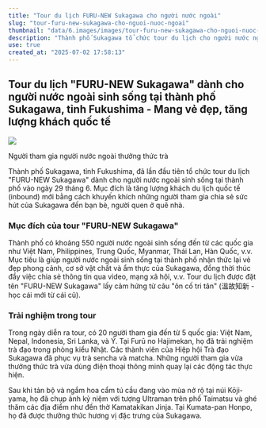 ```yaml
---
title: "Tour du lịch FURU-NEW Sukagawa cho người nước ngoài"
slug: "tour-furu-new-sukagawa-cho-nguoi-nuoc-ngoai"
thumbnail: "data/6.images/images/tour-furu-new-sukagawa-cho-nguoi-nuoc-ngoai.webp"
description: "Thành phố Sukagawa tổ chức tour du lịch cho người nước ngoài sinh sống tại đây nhằm quảng bá và tăng lượng khách du lịch quốc tế."
use: true
created_at: "2025-07-02 17:58:13"
---
```


## Tour du lịch "FURU-NEW Sukagawa" dành cho người nước ngoài sinh sống tại thành phố Sukagawa, tỉnh Fukushima - Mang vẻ đẹp, tăng lượng khách quốc tế

![](/images/20250702-00000013-fminpo-000-1-view.webp)

Người tham gia người nước ngoài thưởng thức trà

Thành phố Sukagawa, tỉnh Fukushima, đã lần đầu tiên tổ chức tour du lịch "FURU-NEW Sukagawa" dành cho người nước ngoài sinh sống tại thành phố vào ngày 29 tháng 6. Mục đích là tăng lượng khách du lịch quốc tế (inbound) mới bằng cách khuyến khích những người tham gia chia sẻ sức hút của Sukagawa đến bạn bè, người quen ở quê nhà.

### Mục đích của tour "FURU-NEW Sukagawa"

Thành phố có khoảng 550 người nước ngoài sinh sống đến từ các quốc gia như Việt Nam, Philippines, Trung Quốc, Myanmar, Thái Lan, Hàn Quốc, v.v. Mục tiêu là giúp người nước ngoài sinh sống tại thành phố nhận thức lại vẻ đẹp phong cảnh, cơ sở vật chất và ẩm thực của Sukagawa, đồng thời thúc đẩy việc chia sẻ thông tin qua video, mạng xã hội, v.v. Tour du lịch được đặt tên "FURU-NEW Sukagawa" lấy cảm hứng từ câu "ôn cố tri tân" (溫故知新 - học cái mới từ cái cũ).

### Trải nghiệm trong tour

Trong ngày diễn ra tour, có 20 người tham gia đến từ 5 quốc gia: Việt Nam, Nepal, Indonesia, Sri Lanka, và Ý. Tại Furū no Hajimekan, họ đã trải nghiệm trà đạo trong phòng kiểu Nhật. Các thành viên của Hiệp hội Trà đạo Sukagawa đã phục vụ trà sencha và matcha. Những người tham gia vừa thưởng thức trà vừa dùng điện thoại thông minh quay lại các động tác thực hiện.

Sau khi tản bộ và ngắm hoa cẩm tú cầu đang vào mùa nở rộ tại núi Kōji-yama, họ đã chụp ảnh kỷ niệm với tượng Ultraman trên phố Taimatsu và ghé thăm các địa điểm như đền thờ Kamatakikan Jinja. Tại Kumata-pan Honpo, họ đã được thưởng thức hương vị đặc trưng của Sukagawa.
